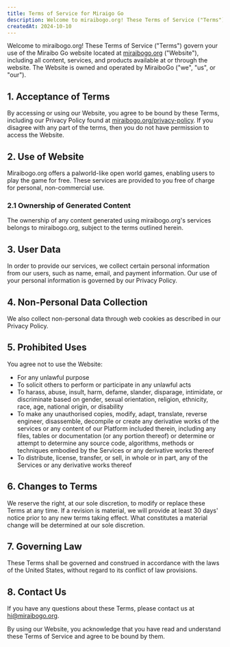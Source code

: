```yaml
---
title: Terms of Service for Miraigo Go
description: Welcome to miraibogo.org! These Terms of Service ("Terms") govern your use of the Miraibo Go website located at [miraibogo.org](https://miraibogo.org/) ("Website"), including all content, services, and products available at or through the website. The Website is owned and operated by MiraiboGo ("we", "us", or "our").
createdAt: 2024-10-10
---
```


Welcome to miraibogo.org! These Terms of Service ("Terms") govern your use of the Miraibo Go website located at [miraibogo.org](https://miraibogo.org/) ("Website"), including all content, services, and products available at or through the website. The Website is owned and operated by MiraiboGo ("we", "us", or "our").

## 1. Acceptance of Terms

By accessing or using our Website, you agree to be bound by these Terms, including our Privacy Policy found at [miraibogo.org/privacy-policy](https://miraibogo.org/privacy-policy). If you disagree with any part of the terms, then you do not have permission to access the Website.

## 2. Use of Website

Miraibogo.org offers a palworld-like open world games, enabling users to play the game for free. These services are provided to you free of charge for personal, non-commercial use.

### 2.1 Ownership of Generated Content

The ownership of any content generated using miraibogo.org's services belongs to miraibogo.org, subject to the terms outlined herein.

## 3. User Data

In order to provide our services, we collect certain personal information from our users, such as name, email, and payment information. Our use of your personal information is governed by our Privacy Policy.

## 4. Non-Personal Data Collection

We also collect non-personal data through web cookies as described in our Privacy Policy.

## 5. Prohibited Uses

You agree not to use the Website:

- For any unlawful purpose
- To solicit others to perform or participate in any unlawful acts
- To harass, abuse, insult, harm, defame, slander, disparage, intimidate, or discriminate based on gender, sexual orientation, religion, ethnicity, race, age, national origin, or disability
- To make any unauthorised copies, modify, adapt, translate, reverse engineer, disassemble, decompile or create any derivative works of the services or any content of our Platform included therein, including any files, tables or documentation (or any portion thereof) or determine or attempt to determine any source code, algorithms, methods or techniques embodied by the Services or any derivative works thereof
- To distribute, license, transfer, or sell, in whole or in part, any of the Services or any derivative works thereof

## 6. Changes to Terms

We reserve the right, at our sole discretion, to modify or replace these Terms at any time. If a revision is material, we will provide at least 30 days' notice prior to any new terms taking effect. What constitutes a material change will be determined at our sole discretion.

## 7. Governing Law

These Terms shall be governed and construed in accordance with the laws of the United States, without regard to its conflict of law provisions.

## 8. Contact Us

If you have any questions about these Terms, please contact us at [hi@miraibogo.org](mailto:hi@miraibogo.org).

By using our Website, you acknowledge that you have read and understand these Terms of Service and agree to be bound by them.
